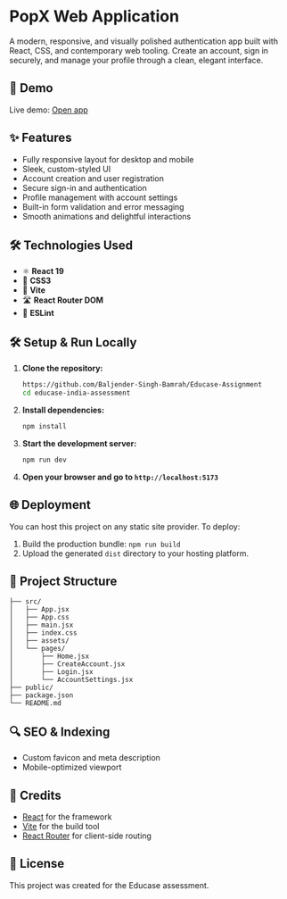 # PopX Web Application

A modern, responsive, and visually polished authentication app built with React, CSS, and contemporary web tooling. Create an account, sign in securely, and manage your profile through a clean, elegant interface.

## 🚀 Demo
Live demo: [Open app](https://bsb-educaseassignment.netlify.app/)

## ✨ Features
- Fully responsive layout for desktop and mobile
- Sleek, custom-styled UI
- Account creation and user registration
- Secure sign-in and authentication
- Profile management with account settings
- Built-in form validation and error messaging
- Smooth animations and delightful interactions

## 🛠️ Technologies Used
- ⚛️ **React 19**
- 🎨 **CSS3**
- 🚀 **Vite**
- 🛣️ **React Router DOM**
- 🔧 **ESLint**


## 🛠️ Setup & Run Locally
1. **Clone the repository:**
   ```bash
   https://github.com/Baljender-Singh-Bamrah/Educase-Assignment
   cd educase-india-assessment
   ```
2. **Install dependencies:**
   ```bash
   npm install
   ```
3. **Start the development server:**
   ```bash
   npm run dev
   ```
4. **Open your browser and go to `http://localhost:5173`**

## 🌐 Deployment
You can host this project on any static site provider. To deploy:
1. Build the production bundle: `npm run build`
2. Upload the generated `dist` directory to your hosting platform.

## 📁 Project Structure
```
├── src/
│   ├── App.jsx
│   ├── App.css
│   ├── main.jsx
│   ├── index.css
│   ├── assets/
│   └── pages/
│       ├── Home.jsx
│       ├── CreateAccount.jsx
│       ├── Login.jsx
│       └── AccountSettings.jsx
├── public/
├── package.json
└── README.md
```

## 🔍 SEO & Indexing
- Custom favicon and meta description
- Mobile-optimized viewport

## 🙏 Credits
- [React](https://reactjs.org/) for the framework
- [Vite](https://vitejs.dev/) for the build tool
- [React Router](https://reactrouter.com/) for client-side routing

## 📄 License
This project was created for the Educase assessment.
